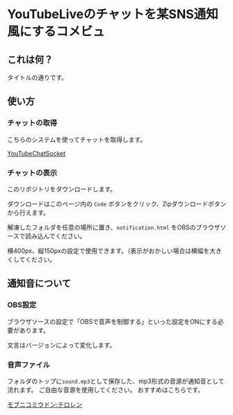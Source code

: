 # YouTubeLiveのチャットを某SNS通知風にするコメビュ
## これは何？
タイトルの通りです。

## 使い方
### チャットの取得
こちらのシステムを使ってチャットを取得します。

[YouTubeChatSocket](https://ryumaryama.booth.pm/items/3962159)

### チャットの表示
このリポジトリをダウンロードします。

ダウンロードはこのページ内の `Code` ボタンをクリック、Zipダウンロードボタンから行えます。

解凍したフォルダを任意の場所に置き、`notification.html` をOBSのブラウザソースで読み込んでください。

横400px、縦150pxの設定で使用できます。（表示がおかしい場合は横幅を大きくしてください。

## 通知音について
### OBS設定
ブラウザソースの設定で「OBSで音声を制御する」といった設定をONにする必要があります。

文言はバージョンによって変化します。

### 音声ファイル
フォルダのトップに`sound.mp3`として保存した、mp3形式の音源が通知音として流れます。
ご自由な音源を使用してください。
おすすめはこちらです。

[モブニコミウドン:テロレン](https://mobunikomiudon.com/sound/se-system/)
